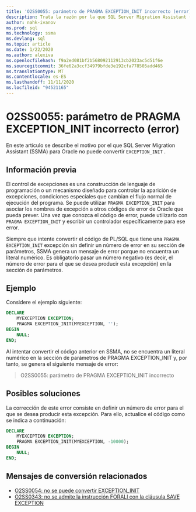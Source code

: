 ```yaml
---
title: 'O2SS0055: parámetro de PRAGMA EXCEPTION_INIT incorrecto (error)'
description: Trata la razón por la que SQL Server Migration Assistant (SSMA) para Oracle no puede convertir el mensaje de error de EXCEPTION_INIT O2SS0055.
author: nahk-ivanov
ms.prod: sql
ms.technology: ssma
ms.devlang: sql
ms.topic: article
ms.date: 1/22/2020
ms.author: alexiva
ms.openlocfilehash: f9a2ed081bf2b568092112913cb2023ac5d51f6e
ms.sourcegitcommit: 36fe62a3ccf34979bfde3e192cfa778505add465
ms.translationtype: MT
ms.contentlocale: es-ES
ms.lasthandoff: 11/11/2020
ms.locfileid: "94521165"
---
```

# <a name="o2ss0055-incorrect-exception_init-pragma-parameter-error"></a>O2SS0055: parámetro de PRAGMA EXCEPTION_INIT incorrecto (error)

En este artículo se describe el motivo por el que SQL Server Migration Assistant (SSMA) para Oracle no puede convertir `EXCEPTION_INIT` .

## <a name="background"></a>Información previa

El control de excepciones es una construcción de lenguaje de programación o un mecanismo diseñado para controlar la aparición de excepciones, condiciones especiales que cambian el flujo normal de ejecución del programa. Se puede utilizar `PRAGMA EXCEPTION_INIT` para asociar los nombres de excepción a otros códigos de error de Oracle que pueda prever. Una vez que conozca el código de error, puede utilizarlo con `PRAGMA EXCEPTION_INIT` y escribir un controlador específicamente para ese error.

Siempre que intente convertir el código de PL/SQL que tiene una `PRAGMA EXCEPTION_INIT` excepción sin definir un número de error en su sección de parámetros, SSMA genera un mensaje de error porque no encuentra un literal numérico. Es obligatorio pasar un número negativo (es decir, el número de error para el que se desea producir esta excepción) en la sección de parámetros.

## <a name="example"></a>Ejemplo

Considere el ejemplo siguiente:

```sql
DECLARE
    MYEXCEPTION EXCEPTION;
    PRAGMA EXCEPTION_INIT(MYEXCEPTION, '');
BEGIN
    NULL;
END;
```

Al intentar convertir el código anterior en SSMA, no se encuentra un literal numérico en la sección de parámetros de PRAGMA EXCEPTION_INIT y, por tanto, se genera el siguiente mensaje de error:

> O2SS0055: parámetro de PRAGMA EXCEPTION_INIT incorrecto

## <a name="possible-remedies"></a>Posibles soluciones

La corrección de este error consiste en definir un número de error para el que se desea producir esta excepción. Para ello, actualice el código como se indica a continuación:

```sql
DECLARE
    MYEXCEPTION EXCEPTION;
    PRAGMA EXCEPTION_INIT(MYEXCEPTION, -10000);
BEGIN
    NULL;
END;
```

## <a name="related-conversion-messages"></a>Mensajes de conversión relacionados

* [O2SS0054: no se puede convertir EXCEPTION_INIT](o2ss0054.md)
* [O2SS0343: no se admite la instrucción FORALl con la cláusula SAVE EXCEPTION](o2ss0343.md)
